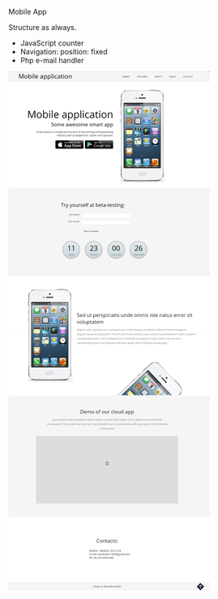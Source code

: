 Mobile App

Structure as always.
- JavaScript counter
- Navigation: position: fixed
- Php e-mail handler

![alt-tag](Home.jpg)